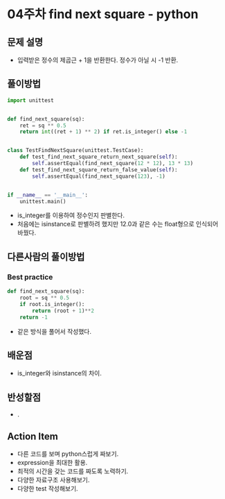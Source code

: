 # 04주차 find next square - python

## 문제 설명
* 입력받은 정수의 제곱근 + 1을 반환한다. 정수가 아닐 시 -1 반환.

## 풀이방법
```python
import unittest


def find_next_square(sq):
    ret = sq ** 0.5
    return int((ret + 1) ** 2) if ret.is_integer() else -1


class TestFindNextSquare(unittest.TestCase):
    def test_find_next_square_return_next_square(self):
        self.assertEqual(find_next_square(12 * 12), 13 * 13)
    def test_find_next_square_return_false_value(self):
        self.assertEqual(find_next_square(123), -1)


if __name__ == '__main__':
    unittest.main()
```
* is_integer를 이용하여 정수인지 판별한다.
* 처음에는 isinstance로 판별하려 했지만 12.0과 같은 수는 float형으로 인식되어 바꿨다.

## 다른사람의 풀이방법

### Best practice
```python
def find_next_square(sq):
    root = sq ** 0.5
    if root.is_integer():
        return (root + 1)**2
    return -1
```
* 같은 방식을 풀어서 작성했다.

## 배운점
* is_integer와 isinstance의 차이.

## 반성할점
* .

## Action Item
* 다른 코드를 보며 python스럽게 짜보기.
* expression을 최대한 활용.
* 최적의 시간을 갖는 코드를 짜도록 노력하기.
* 다양한 자료구조 사용해보기.
* 다양한 test 작성해보기.